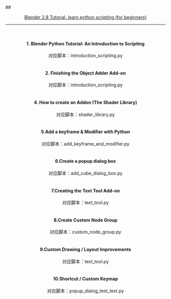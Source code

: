 ##<center>[Blender 2.8 Tutorial, learn python scripting (for beginners)](https://www.youtube.com/playlist?list=PLFtLHTf5bnym_wk4DcYIMq1DkjqB7kDb-)

---

&nbsp;  

#### 1. Blender Python Tutorial: An Introduction to Scripting   
对应脚本：introduction_scripting.py  
   &nbsp;  
   
#### 2. Finishing the Object Adder Add-on    
对应脚本：introduction_scripting.py  
   &nbsp;

#### 4. How to create an Addon (The Shader Library)   
对应脚本：shader_library.py  
   &nbsp;  
   
#### 5.Add a keyframe & Modifier with Python   
对应脚本：add_keyframe_and_modifier.py  
   &nbsp;  

#### 6.Create a popup dialog box 
对应脚本：add_cube_dialog_box.py  
   &nbsp;  

#### 7.Creating the Text Tool Add-on  
对应脚本：text_tool.py  
   &nbsp;  

#### 8.Create Custom Node Group 
对应脚本：custom_node_group.py  
   &nbsp;  

#### 9.Custom Drawing / Layout Improvements 
对应脚本：text_tool.py  
   &nbsp;  

#### 10.Shortcut / Custom Keymap 
对应脚本：popup_dialog_test_text.py  
   &nbsp;  
